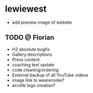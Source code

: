 # lewiewest

* add preview image of website

## TODO @ Florian

* H2 absolute bugfix
* Gallery descriptions
* Press content
* coaching text update
* code cleaning/ordering
* External backup of all YouTube videos
* image link to wearerooke?
* acrolib logo creation?
